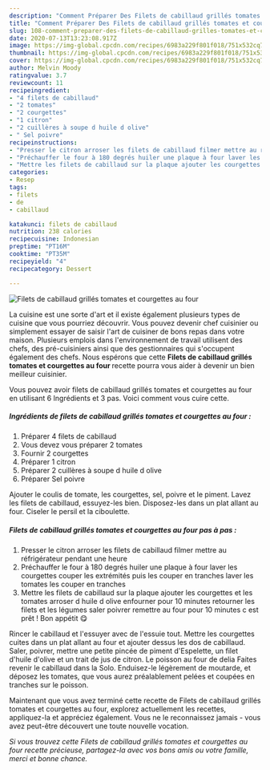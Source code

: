 ```yaml
---
description: "Comment Préparer Des Filets de cabillaud grillés tomates et courgettes au four"
title: "Comment Préparer Des Filets de cabillaud grillés tomates et courgettes au four"
slug: 108-comment-preparer-des-filets-de-cabillaud-grilles-tomates-et-courgettes-au-four
date: 2020-07-13T13:23:08.917Z
image: https://img-global.cpcdn.com/recipes/6983a229f801f018/751x532cq70/filets-de-cabillaud-grilles-tomates-et-courgettes-au-four-photo-principale-de-la-recette.jpg
thumbnail: https://img-global.cpcdn.com/recipes/6983a229f801f018/751x532cq70/filets-de-cabillaud-grilles-tomates-et-courgettes-au-four-photo-principale-de-la-recette.jpg
cover: https://img-global.cpcdn.com/recipes/6983a229f801f018/751x532cq70/filets-de-cabillaud-grilles-tomates-et-courgettes-au-four-photo-principale-de-la-recette.jpg
author: Melvin Moody
ratingvalue: 3.7
reviewcount: 11
recipeingredient:
- "4 filets de cabillaud"
- "2 tomates"
- "2 courgettes"
- "1 citron"
- "2 cuillères à soupe d huile d olive"
- " Sel poivre"
recipeinstructions:
- "Presser le citron arroser les filets de cabillaud filmer mettre au réfrigérateur pendant une heure"
- "Préchauffer le four à 180 degrés huiler une plaque à four laver les courgettes couper les extrémités puis les couper en tranches laver les tomates les couper en tranches"
- "Mettre les filets de cabillaud sur la plaque ajouter les courgettes et les tomates arroser d huile d olive enfourner pour 10 minutes retourner les filets et les légumes saler poivrer remettre au four pour 10 minutes c est prêt ! Bon appétit 😋"
categories:
- Resep
tags:
- filets
- de
- cabillaud

katakunci: filets de cabillaud 
nutrition: 238 calories
recipecuisine: Indonesian
preptime: "PT16M"
cooktime: "PT35M"
recipeyield: "4"
recipecategory: Dessert

---
```



![Filets de cabillaud grillés tomates et courgettes au four](https://img-global.cpcdn.com/recipes/6983a229f801f018/751x532cq70/filets-de-cabillaud-grilles-tomates-et-courgettes-au-four-photo-principale-de-la-recette.jpg)

La cuisine est une sorte d'art et il existe également plusieurs types de cuisine que vous pourriez découvrir. Vous pouvez devenir chef cuisinier ou simplement essayer de saisir l'art de cuisiner de bons repas dans votre maison. Plusieurs emplois dans l'environnement de travail utilisent des chefs, des pré-cuisiniers ainsi que des gestionnaires qui s'occupent également des chefs. Nous espérons que cette <strong> Filets de cabillaud grillés tomates et courgettes au four </strong> recette pourra vous aider à devenir un bien meilleur cuisinier.

<!--inarticleads1-->

Vous pouvez avoir filets de cabillaud grillés tomates et courgettes au four en utilisant 6 Ingrédients et 3 pas. Voici comment vous cuire cette.

##### Ingrédients de filets de cabillaud grillés tomates et courgettes au four :

1. Préparer 4 filets de cabillaud
1. Vous devez vous préparer 2 tomates
1. Fournir 2 courgettes
1. Préparer 1 citron
1. Préparer 2 cuillères à soupe d huile d olive
1. Préparer  Sel poivre


Ajouter le coulis de tomate, les courgettes, sel, poivre et le piment. Lavez les filets de cabillaud, essuyez-les bien. Disposez-les dans un plat allant au four. Ciseler le persil et la ciboulette. 

<!--inarticleads2-->

##### Filets de cabillaud grillés tomates et courgettes au four pas à pas :

1. Presser le citron arroser les filets de cabillaud filmer mettre au réfrigérateur pendant une heure
1. Préchauffer le four à 180 degrés huiler une plaque à four laver les courgettes couper les extrémités puis les couper en tranches laver les tomates les couper en tranches
1. Mettre les filets de cabillaud sur la plaque ajouter les courgettes et les tomates arroser d huile d olive enfourner pour 10 minutes retourner les filets et les légumes saler poivrer remettre au four pour 10 minutes c est prêt ! Bon appétit 😋


Rincer le cabillaud et l&#39;essuyer avec de l&#39;essuie tout. Mettre les courgettes cuites dans un plat allant au four et ajouter dessus les dos de cabillaud. Saler, poivrer, mettre une petite pincée de piment d&#39;Espelette, un filet d&#39;huile d&#39;olive et un trait de jus de citron. Le poisson au four de delia Faites revenir le cabillaud dans la Solo. Enduisez-le légèrement de moutarde, et déposez les tomates, que vous aurez préalablement pelées et coupées en tranches sur le poisson. 

<!--inarticleads1-->

<p>
Maintenant que vous avez terminé cette recette de Filets de cabillaud grillés tomates et courgettes au four, explorez actuellement les recettes, appliquez-la et appréciez également. Vous ne le reconnaissez jamais - vous avez peut-être découvert une toute nouvelle vocation.
</p>

<p>
<i>Si vous trouvez cette Filets de cabillaud grillés tomates et courgettes au four recette précieuse, partagez-la avec vos bons amis ou votre famille, merci et bonne chance.</i>
</p>
